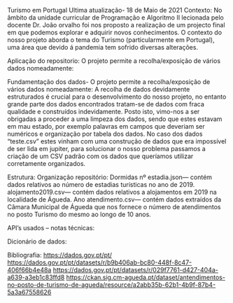 Turismo em Portugal
Ultima atualização- 18 de Maio de 2021
Contexto:
	No âmbito da unidade curricular de Programação e Algoritmo II lecionada pelo docente Dr. João orvalho foi nos proposto a realização de um projecto final em que podemos explorar e adquirir novos conhecimentos. 
	O contexto do nosso projeto aborda o tema do Turismo (particularmente em Portugal), uma área que devido á pandemia tem sofrido diversas alterações.

Aplicação do repositorio:
	O projeto permite a recolha/exposição de vários dados nomeadamente:
	
Fundamentação dos dados- 
	O projeto permite a recolha/exposição de vários dados nomeadamente:
	A recolha de dados devidamente estruturados é crucial para o desenvolvimento do nosso projeto, no entanto grande parte dos dados encontrados tratam-se de dados com fraca qualidade e construídos indevidamente. 
Posto isto, vimo-nos a ser obrigadas a proceder a uma limpeza dos dados, sendo que estes estavam em mau estado, por exemplo palavras em campos que deveriam ser numéricos e organização por tabela dos dados.
	No caso dos dados “teste.csv” estes vinham com uma construção de dados que era impossível de ser lida em jupiter, para solucionar o nosso problema passamos a criação de um CSV padrão com os dados que queríamos utilizar corretamente organizados.


Estrutura:
      Organização repositório:
Dormidas nº estadia.json— contém dados relativos ao número de estadias turísticas no ano de 2019.
alojamento2019.csv— contém dados relativos a alojamentos em 2019 na localidade de Águeda.
Ano atendimento.csv— contém dados extraídos da Câmara Municipal de Águeda que nos fornece o número de atendimentos no posto Turismo do mesmo ao longo de 10 anos.

API’s usados – notas técnicas:
	
Dicionário de dados:
	
Bibliografia:
https://dados.gov.pt/pt/
https://dados.gov.pt/pt/datasets/r/b9b406ab-bc80-448f-8c47-406f66b4e48a
https://dados.gov.pt/pt/datasets/r/029f7761-d427-404a-a639-a3eb1c83ffd8
https://ckan.sig.cm-agueda.pt/dataset/antendimentos-no-posto-de-turismo-de-agueda/resource/a2abb35b-62b1-4b9f-87b4-5a3a67558626
